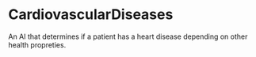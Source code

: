# CardiovascularDiseases
An AI that determines if a patient has a heart disease depending on other health propreties.
